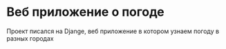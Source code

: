 # Веб приложение о погоде
Проект писался на Djange, веб приложение в котором узнаем погоду в разных городах
